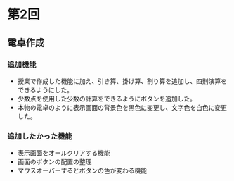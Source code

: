 # 第2回
## 電卓作成
### 追加機能
* 授業で作成した機能に加え、引き算、掛け算、割り算を追加し、四則演算をできるようにした。
* 少数点を使用した少数の計算をできるようにボタンを追加した。
* 本物の電卓のように表示画面の背景色を黒色に変更し、文字色を白色に変更した。
### 追加したかった機能
* 表示画面をオールクリアする機能
* 画面のボタンの配置の整理
* マウスオーバーするとボタンの色が変わる機能